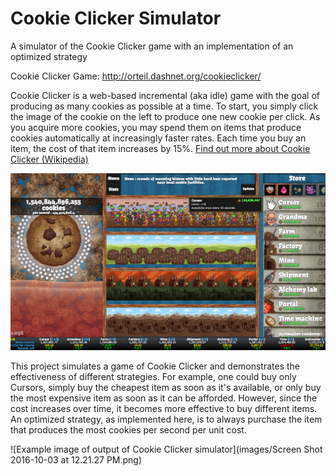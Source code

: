 # Cookie Clicker Simulator
A simulator of the Cookie Clicker game with an implementation of an optimized strategy

Cookie Clicker Game:
http://orteil.dashnet.org/cookieclicker/


Cookie Clicker is a web-based incremental (aka idle) game with the goal of producing as many cookies as possible at a time. To start, you simply click the image of the cookie on the left to produce one new cookie per click. As you acquire more cookies, you may spend them on items that produce cookies automatically at increasingly faster rates. Each time you buy an item, the cost of that item increases by 15%. <a href="https://en.wikipedia.org/wiki/Cookie_Clicker">Find out more about Cookie Clicker (Wikipedia)</a>

![Example image of official Cookie Clicker game](images/Cookie-Clicker.png)

This project simulates a game of Cookie Clicker and demonstrates the effectiveness of different strategies. For example, one could buy only Cursors, simply buy the cheapest item as soon as it's available, or only buy the most expensive item as soon as it can be afforded. However, since the cost increases over time, it becomes more effective to buy different items. An optimized strategy, as implemented here, is to always purchase the item that produces the most cookies per second per unit cost.

![Example image of output of Cookie Clicker simulator](images/Screen Shot 2016-10-03 at 12.21.27 PM.png)
